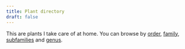 ```yaml
---
title: Plant directory
draft: false
---
```


This are plants I take care of at home. You can browse by [order](/orders/), [family](/families/), [subfamilies](/subfamilies/) and [genus](/genera/).
